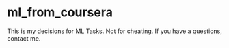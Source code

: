 # ml_from_coursera
This is my  decisions for ML Tasks. Not for cheating. If you have a questions, contact me.
